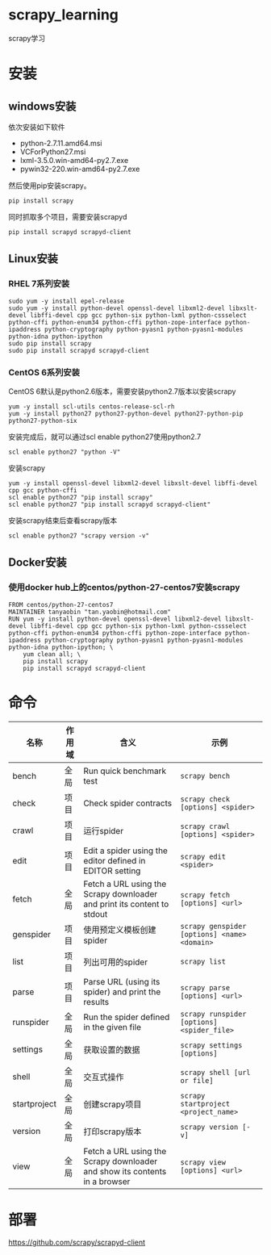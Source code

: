 # scrapy_learning
scrapy学习

# 安装
## windows安装

依次安装如下软件

* python-2.7.11.amd64.msi
* VCForPython27.msi
* lxml-3.5.0.win-amd64-py2.7.exe
* pywin32-220.win-amd64-py2.7.exe

然后使用pip安装scrapy。

```shell
pip install scrapy
```

同时抓取多个项目，需要安装scrapyd
```shell
pip install scrapyd scrapyd-client
```

## Linux安装
### RHEL 7系列安装
```shell
sudo yum -y install epel-release
sudo yum -y install python-devel openssl-devel libxml2-devel libxslt-devel libffi-devel cpp gcc python-six python-lxml python-cssselect python-cffi python-enum34 python-cffi python-zope-interface python-ipaddress python-cryptography python-pyasn1 python-pyasn1-modules python-idna python-ipython
sudo pip install scrapy
sudo pip install scrapyd scrapyd-client
```

### CentOS 6系列安装
CentOS 6默认是python2.6版本，需要安装python2.7版本以安装scrapy
```shell
yum -y install scl-utils centos-release-scl-rh
yum -y install python27 python27-python-devel python27-python-pip python27-python-six
```

安装完成后，就可以通过scl enable python27使用python2.7

```shell
scl enable python27 "python -V"
```

安装scrapy
```shell
yum -y install openssl-devel libxml2-devel libxslt-devel libffi-devel cpp gcc python-cffi
scl enable python27 "pip install scrapy"
scl enable python27 "pip install scrapyd scrapyd-client"
```

安装scrapy结束后查看scrapy版本
```shell
scl enable python27 "scrapy version -v"
```

## Docker安装

### 使用docker hub上的centos/python-27-centos7安装scrapy
```shell
FROM centos/python-27-centos7
MAINTAINER tanyaobin "tan.yaobin@hotmail.com"
RUN yum -y install python-devel openssl-devel libxml2-devel libxslt-devel libffi-devel cpp gcc python-six python-lxml python-cssselect python-cffi python-enum34 python-cffi python-zope-interface python-ipaddress python-cryptography python-pyasn1 python-pyasn1-modules python-idna python-ipython; \
    yum clean all; \
    pip install scrapy
    pip install scrapyd scrapyd-client
```

# 命令
| 名称 | 作用域 | 含义 | 示例 |
|-----|--------|------|------|
| bench | 全局 | Run quick benchmark test | ```scrapy bench``` |
| check | 项目 | Check spider contracts | ```scrapy check [options] <spider>``` |
| crawl | 项目 | 运行spider | ```scrapy crawl [options] <spider>``` |
| edit | 项目 | Edit a spider using the editor defined in EDITOR setting | ```scrapy edit <spider>``` |
| fetch | 全局 | Fetch a URL using the Scrapy downloader and print its content to stdout | ```scrapy fetch [options] <url>``` |
| genspider | 项目 | 使用预定义模板创建spider | ```scrapy genspider [options] <name> <domain>``` |
| list | 项目 | 列出可用的spider | ```scrapy list``` |
| parse | 项目 | Parse URL (using its spider) and print the results | ```scrapy parse [options] <url>``` |
| runspider | 全局 | Run the spider defined in the given file | ```scrapy runspider [options] <spider_file>``` |
| settings | 全局 | 获取设置的数据 | ```scrapy settings [options]``` |
| shell | 全局 | 交互式操作 | ```scrapy shell [url or file]``` |
| startproject | 全局 | 创建scrapy项目 | ```scrapy startproject <project_name>``` |
| version | 全局 | 打印scrapy版本 | ```scrapy version [-v]``` |
| view | 全局 | Fetch a URL using the Scrapy downloader and show its contents in a browser | ```scrapy view [options] <url>``` |

# 部署
https://github.com/scrapy/scrapyd-client